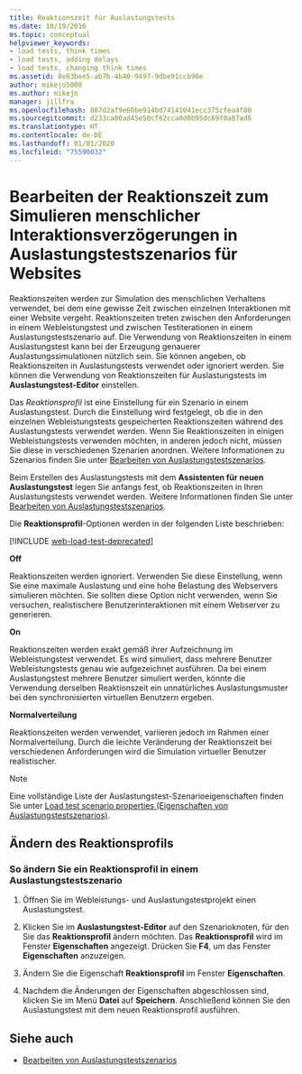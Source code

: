 ```yaml
---
title: Reaktionszeit für Auslastungstests
ms.date: 10/19/2016
ms.topic: conceptual
helpviewer_keywords:
- load tests, think times
- load tests, adding delays
- load tests, changing think times
ms.assetid: 8e03bee5-ab7b-4b40-9497-9dbe91ccb90e
author: mikejo5000
ms.author: mikejo
manager: jillfra
ms.openlocfilehash: 887d2af9e60be914bd74141041ecc375cfea4f00
ms.sourcegitcommit: d233ca00ad45e50cf62cca0d0b95dc69f0a87ad6
ms.translationtype: HT
ms.contentlocale: de-DE
ms.lasthandoff: 01/01/2020
ms.locfileid: "75590032"
---
```

# <a name="edit-think-times-to-simulate-website-human-interaction-delays-in-load-tests-scenarios"></a>Bearbeiten der Reaktionszeit zum Simulieren menschlicher Interaktionsverzögerungen in Auslastungstestszenarios für Websites

Reaktionszeiten werden zur Simulation des menschlichen Verhaltens verwendet, bei dem eine gewisse Zeit zwischen einzelnen Interaktionen mit einer Website vergeht. Reaktionszeiten treten zwischen den Anforderungen in einem Webleistungstest und zwischen Testiterationen in einem Auslastungstestszenario auf. Die Verwendung von Reaktionszeiten in einem Auslastungstest kann bei der Erzeugung genauerer Auslastungssimulationen nützlich sein. Sie können angeben, ob Reaktionszeiten in Auslastungstests verwendet oder ignoriert werden. Sie können die Verwendung von Reaktionszeiten für Auslastungstests im **Auslastungstest-Editor** einstellen.

Das *Reaktionsprofil* ist eine Einstellung für ein Szenario in einem Auslastungstest. Durch die Einstellung wird festgelegt, ob die in den einzelnen Webleistungstests gespeicherten Reaktionszeiten während des Auslastungstests verwendet werden. Wenn Sie Reaktionszeiten in einigen Webleistungstests verwenden möchten, in anderen jedoch nicht, müssen Sie diese in verschiedenen Szenarien anordnen. Weitere Informationen zu Szenarios finden Sie unter [Bearbeiten von Auslastungstestszenarios](../test/edit-load-test-scenarios.md).

Beim Erstellen des Auslastungstests mit dem **Assistenten für neuen Auslastungstest** legen Sie anfangs fest, ob Reaktionszeiten in Ihren Auslastungstests verwendet werden. Weitere Informationen finden Sie unter [Bearbeiten von Auslastungstestszenarios](../test/edit-load-test-scenarios.md).

Die **Reaktionsprofil**-Optionen werden in der folgenden Liste beschrieben:

[!INCLUDE [web-load-test-deprecated](includes/web-load-test-deprecated.md)]

**Off**

Reaktionszeiten werden ignoriert. Verwenden Sie diese Einstellung, wenn Sie eine maximale Auslastung und eine hohe Belastung des Webservers simulieren möchten. Sie sollten diese Option nicht verwenden, wenn Sie versuchen, realistischere Benutzerinteraktionen mit einem Webserver zu generieren.

**On**

Reaktionszeiten werden exakt gemäß ihrer Aufzeichnung im Webleistungstest verwendet. Es wird simuliert, dass mehrere Benutzer Webleistungstests genau wie aufgezeichnet ausführen. Da bei einem Auslastungstest mehrere Benutzer simuliert werden, könnte die Verwendung derselben Reaktionszeit ein unnatürliches Auslastungsmuster bei den synchronisierten virtuellen Benutzern ergeben.

**Normalverteilung**

Reaktionszeiten werden verwendet, variieren jedoch im Rahmen einer Normalverteilung. Durch die leichte Veränderung der Reaktionszeit bei verschiedenen Anforderungen wird die Simulation virtueller Benutzer realistischer.

> [!NOTE]
> Eine vollständige Liste der Auslastungstest-Szenarioeigenschaften finden Sie unter [Load test scenario properties (Eigenschaften von Auslastungstestszenarios)](../test/load-test-scenario-properties.md).

## <a name="change-the-think-profile"></a>Ändern des Reaktionsprofils

### <a name="to-change-a-think-profile-in-a-load-test-scenario"></a>So ändern Sie ein Reaktionsprofil in einem Auslastungstestszenario

1. Öffnen Sie im Webleistungs- und Auslastungstestprojekt einen Auslastungstest.

2. Klicken Sie im **Auslastungstest-Editor** auf den Szenarioknoten, für den Sie das **Reaktionsprofil** ändern möchten. Das **Reaktionsprofil** wird im Fenster **Eigenschaften** angezeigt. Drücken Sie **F4**, um das Fenster **Eigenschaften** anzuzeigen.

3. Ändern Sie die Eigenschaft **Reaktionsprofil** im Fenster **Eigenschaften**.

4. Nachdem die Änderungen der Eigenschaften abgeschlossen sind, klicken Sie im Menü **Datei** auf **Speichern**. Anschließend können Sie den Auslastungstest mit dem neuen Reaktionsprofil ausführen.

## <a name="see-also"></a>Siehe auch

- [Bearbeiten von Auslastungstestszenarios](../test/edit-load-test-scenarios.md)

